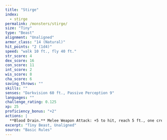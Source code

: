 ```yaml
---
title: "Stirge"
index:
  - stirge
permalink: /monsters/stirge/
size: "Tiny"
type: "Beast"
alignment: "Unaligned"
armor_class: "14 (Natural)"
hit_points: "2 (1d4)"
speed: "walk 10 ft., fly 40 ft."
str_score: 4
dex_score: 16
con_score: 11
int_score: 2
wis_score: 8
cha_score: 6
saving_throws: ""
skills: ""
senses: "Darkvision 60 ft., Passive Perception 9"
languages: ""
challenge_rating: 0.125
xp: 25
proficiency_bonus: "+2"
actions: |
  **Blood Drain.** Melee Weapon Attack: +5 to hit, reach 5 ft., one creature. Hit: 5 (1d4 + 3) piercing damage, and the stirge attaches to the target. While attached, the stirge doesn't attack. Instead, at the start of each of the stirge's turns, the target loses 5 (1d4 + 3) hit points due to blood loss. The stirge can detach itself by spending 5 feet of its movement. It does so after it drains 10 hit points of blood from the target or the target dies. A creature, including the target, can use its action to detach the stirge.
excerpt: "Tiny Beast, Unaligned"
source: "Basic Rules"
---
```

